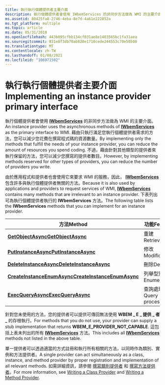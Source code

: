 ```yaml
---
title: 執行執行個體提供者主要介面
description: 執行個體提供者會使用 IWbemServices 的非同步方法做為 WMI 的主要介面。
ms.assetid: 80425fa8-2746-4eba-8e7d-4a61e222852a
ms.tgt_platform: multiple
ms.topic: article
ms.date: 05/31/2018
ms.openlocfilehash: 443b095cfbb134cf031ae8e1403565bc1fa31aea
ms.sourcegitcommit: 831e8f3db78ab820e1710cede244553c70e50500
ms.translationtype: MT
ms.contentlocale: zh-TW
ms.lasthandoff: 01/08/2021
ms.locfileid: "106971502"
---
```

# <a name="implementing-an-instance-provider-primary-interface"></a><span data-ttu-id="38bab-103">執行執行個體提供者主要介面</span><span class="sxs-lookup"><span data-stu-id="38bab-103">Implementing an instance provider primary interface</span></span>

<span data-ttu-id="38bab-104">執行個體提供者會使用 [**IWbemServices**](/windows/desktop/api/WbemCli/nn-wbemcli-iwbemservices) 的非同步方法做為 WMI 的主要介面。</span><span class="sxs-lookup"><span data-stu-id="38bab-104">An instance provider uses the asynchronous methods of [**IWbemServices**](/windows/desktop/api/WbemCli/nn-wbemcli-iwbemservices) as the primary interface to WMI.</span></span> <span data-ttu-id="38bab-105">藉由只執行滿足您執行個體提供者需求的方法，您可以減少您花費在撰寫程式碼的資源數量。</span><span class="sxs-lookup"><span data-stu-id="38bab-105">By implementing only the methods that fulfill the needs of your instance provider, you can reduce the amount of resources you spend coding.</span></span> <span data-ttu-id="38bab-106">不過，藉由針對其他類型的提供者來執行保留的方法，您可以減少您撰寫的提供者數目。</span><span class="sxs-lookup"><span data-stu-id="38bab-106">However, by implementing methods reserved for other types of providers, you can reduce the number of providers you write.</span></span>

<span data-ttu-id="38bab-107">由於應用程式和提供者也會使用它來要求 WMI 的服務，因此， [**IWbemServices**](/windows/desktop/api/WbemCli/nn-wbemcli-iwbemservices) 包含許多與執行個體提供者無關的方法。</span><span class="sxs-lookup"><span data-stu-id="38bab-107">Because it is also used by applications and providers to request services of WMI, [**IWbemServices**](/windows/desktop/api/WbemCli/nn-wbemcli-iwbemservices) contains many methods that are irrelevant to an instance provider.</span></span> <span data-ttu-id="38bab-108">下表列出可為執行個體提供者執行的 **IWbemServices** 方法。</span><span class="sxs-lookup"><span data-stu-id="38bab-108">The following table lists the **IWbemServices** methods that you can implement for an instance provider.</span></span>



| <span data-ttu-id="38bab-109">方法</span><span class="sxs-lookup"><span data-stu-id="38bab-109">Method</span></span>                                                                   | <span data-ttu-id="38bab-110">功能</span><span class="sxs-lookup"><span data-stu-id="38bab-110">Feature</span></span>          |
|--------------------------------------------------------------------------|------------------|
| [<span data-ttu-id="38bab-111">**GetObjectAsync**</span><span class="sxs-lookup"><span data-stu-id="38bab-111">**GetObjectAsync**</span></span>](/windows/desktop/api/WbemCli/nf-wbemcli-iwbemservices-getobjectasync)                   | <span data-ttu-id="38bab-112">重建</span><span class="sxs-lookup"><span data-stu-id="38bab-112">Retrieval</span></span>        |
| [<span data-ttu-id="38bab-113">**PutInstanceAsync**</span><span class="sxs-lookup"><span data-stu-id="38bab-113">**PutInstanceAsync**</span></span>](/windows/desktop/api/WbemCli/nf-wbemcli-iwbemservices-putinstanceasync)               | <span data-ttu-id="38bab-114">修改</span><span class="sxs-lookup"><span data-stu-id="38bab-114">Modification</span></span>     |
| [<span data-ttu-id="38bab-115">**DeleteInstanceAsync**</span><span class="sxs-lookup"><span data-stu-id="38bab-115">**DeleteInstanceAsync**</span></span>](/windows/desktop/api/WbemCli/nf-wbemcli-iwbemservices-deleteinstanceasync)         | <span data-ttu-id="38bab-116">刪除</span><span class="sxs-lookup"><span data-stu-id="38bab-116">Deletion</span></span>         |
| [<span data-ttu-id="38bab-117">**CreateInstanceEnumAsync**</span><span class="sxs-lookup"><span data-stu-id="38bab-117">**CreateInstanceEnumAsync**</span></span>](/windows/desktop/api/WbemCli/nf-wbemcli-iwbemservices-createinstanceenumasync) | <span data-ttu-id="38bab-118">列舉型別</span><span class="sxs-lookup"><span data-stu-id="38bab-118">Enumeration</span></span>      |
| [<span data-ttu-id="38bab-119">**ExecQueryAsync**</span><span class="sxs-lookup"><span data-stu-id="38bab-119">**ExecQueryAsync**</span></span>](/windows/desktop/api/WbemCli/nf-wbemcli-iwbemservices-execqueryasync)                   | <span data-ttu-id="38bab-120">查詢處理</span><span class="sxs-lookup"><span data-stu-id="38bab-120">Query processing</span></span> |



 

<span data-ttu-id="38bab-121">針對您未使用的方法，您的提供者可以提供可傳回無法使用 **WBEM \_ E \_ 提供 \_ 者 \_** 的存根執行。</span><span class="sxs-lookup"><span data-stu-id="38bab-121">For methods that you do not use, your provider can supply a stub implementation that returns **WBEM\_E\_PROVIDER\_NOT\_CAPABLE**.</span></span> <span data-ttu-id="38bab-122">這包括上表未列出的所有 [**IWbemServices**](/windows/desktop/api/WbemCli/nn-wbemcli-iwbemservices) 方法。</span><span class="sxs-lookup"><span data-stu-id="38bab-122">This includes all [**IWbemServices**](/windows/desktop/api/WbemCli/nn-wbemcli-iwbemservices) methods not listed in the above table.</span></span>

<span data-ttu-id="38bab-123">單一提供者可以透過適當的方式註冊和執行所有相關的方法，以同時作為類別、實例和方法提供者。</span><span class="sxs-lookup"><span data-stu-id="38bab-123">A single provider can act simultaneously as a class, instance, and method provider by proper registration and implementation of all relevant methods.</span></span> <span data-ttu-id="38bab-124">如需詳細資訊，請參閱 [撰寫類別提供者](writing-a-class-provider.md) 和 [撰寫方法提供者](writing-a-method-provider.md)。</span><span class="sxs-lookup"><span data-stu-id="38bab-124">For more information, see [Writing a Class Provider](writing-a-class-provider.md) and [Writing a Method Provider](writing-a-method-provider.md).</span></span>

 

 



